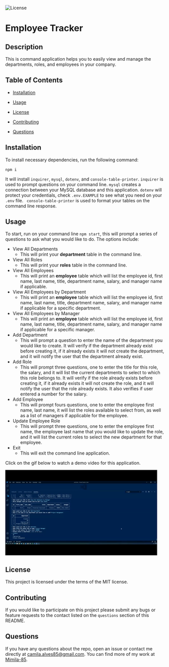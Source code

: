 ![License](https://img.shields.io/badge/license-MIT-blue)
# Employee Tracker

## Description

This is command application helps you to easily view and manage the departments, roles, and employees in your company. 

## Table of Contents

* [Installation](#installation)

* [Usage](#usage)

* [License](#license)

* [Contributing](#contributing)

* [Questions](#questions)

## Installation

To install necessary dependencies, run the following command:
```
npm i
```
It will install `inquirer`, `mysql`, `dotenv`, and `console-table-printer`.
`inquirer` is used to prompt questions on your command line.
`mysql` creates a connection between your MySQL database and this application.
`dotenv` will protect your credentials, check `.env.EXAMPLE` to see what you need on your `.env` file.
` console-table-printer` is used to format your tables on the command line response.

## Usage

To start, run on your command line `npm start`, this will prompt a series of questions to ask what you would like to do. The options include:
* View All Departments
	* This will print your **department** table in the command line.
 * View All Roles
	* This will print your **roles** table in the command line.
* View All Employees
	* This will print an **employee** table which will list the employee id, first name, last name, title, department name, salary, and manager name if applicable.
* View All Employees by Department
	* This will print an **employee** table which will list the employee id, first name, last name, title, department name, salary, and manager name if applicable for a specific department.
* View All Employees by Manager
	* This will print an **employee** table which will list the employee id, first name, last name, title, department name, salary, and manager name if applicable for a specific manager.
* Add Department
	* This will prompt a question to enter the name of the department you would like to create. It will verify if the department already exist before creating it, if it already exists it will not create the department, and it will notify the user that the department already exist.
* Add Role
	* This will prompt three questions, one to enter the title for this role, the salary, and it will list the current departments to select to which this role belongs to. It will verify if the role already exists before creating it, if it already exists it will not create the role, and it will notify the user that the role already exists. It also verifies if user entered a number for the salary.
* Add Employee
	* This will prompt fours questions, one to enter the employee first name, last name, it will list the roles available to select from, as well as a list of managers if applicable for the employee.
* Update Employee Role
	* This will prompt three questions, one to enter the employee first name, the employee last name that you would like to update the role, and it will list the current roles to select the new department for that employee.
* Exit
	* This will exit the command line application.

Click on the gif below to watch a demo video for this application.

[![Employee Tracker](https://github.com/Mimila-85/employeeTracker/blob/master/assets/images/employeeTrackerDemo.gif)](https://youtu.be/QChVNUY0VtA)

## License

This project is licensed under the terms of the MIT license.

## Contributing

If you would like to participate on this project please submit any bugs or feature requests to the contact listed on the `questions` section of this README. 

## Questions

If you have any questions about the repo, open an issue or contact me directly at camila.alves85@gmail.com. You can find more of my work at [Mimila-85](https://github.com/Mimila-85).
